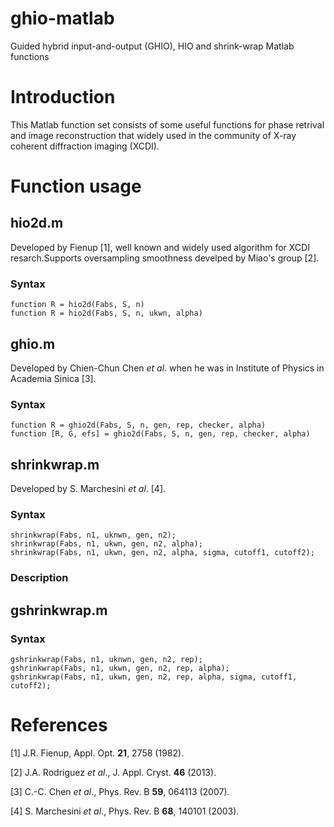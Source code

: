 ghio-matlab
===========

Guided hybrid input-and-output (GHIO), HIO and shrink-wrap Matlab functions

# Introduction 

This Matlab function set consists of some useful functions for phase retrival and image reconstruction that widely used in the community of X-ray coherent diffraction imaging (XCDI). 

# Function usage

## hio2d.m
Developed by Fienup [1], well known and widely used algorithm for XCDI resarch.Supports oversampling smoothness develped by Miao's group [2].

### Syntax
```
function R = hio2d(Fabs, S, n)
function R = hio2d(Fabs, S, n, ukwn, alpha)
```

## ghio.m
Developed by Chien-Chun Chen *et al*. when he was in Institute of Physics in Academia Sinica [3].

### Syntax
```
function R = ghio2d(Fabs, S, n, gen, rep, checker, alpha)
function [R, G, efs] = ghio2d(Fabs, S, n, gen, rep, checker, alpha)
```


## shrinkwrap.m
Developed by S. Marchesini *et al*. [4].

### Syntax
```
shrinkwrap(Fabs, n1, uknwn, gen, n2);
shrinkwrap(Fabs, n1, ukwn, gen, n2, alpha);
shrinkwrap(Fabs, n1, ukwn, gen, n2, alpha, sigma, cutoff1, cutoff2);
```

### Description


## gshrinkwrap.m

### Syntax
```
gshrinkwrap(Fabs, n1, uknwn, gen, n2, rep);
gshrinkwrap(Fabs, n1, ukwn, gen, n2, rep, alpha);
gshrinkwrap(Fabs, n1, ukwn, gen, n2, rep, alpha, sigma, cutoff1, cutoff2);
```


# References

[1] J.R. Fienup, Appl. Opt. **21**, 2758 (1982).

[2] J.A. Rodriguez *et al*., J. Appl. Cryst. **46** (2013).

[3] C.-C. Chen *et al*., Phys. Rev. B **59**, 064113 (2007).

[4] S. Marchesini *et al*., Phys. Rev. B **68**, 140101 (2003).
